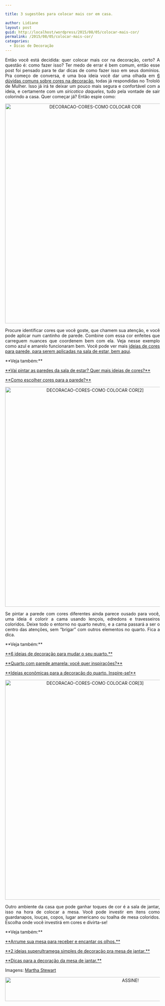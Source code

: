 ```yaml
---

title: 3 sugestões para colocar mais cor em casa.

author: Lidiane
layout: post
guid: http://localhost/wordpress/2015/08/05/colocar-mais-cor/
permalink: /2015/08/05/colocar-mais-cor/
categories:
  - Dicas de Decoração
---
```

<p align="justify">
  Então você está decidida: quer colocar mais cor na decoração, certo? A questão é: como fazer isso? Ter medo de errar é bem comum, então esse post foi pensado para te dar dicas de como fazer isso em seus domínios. Pra começo de conversa, é uma boa ideia você dar uma olhada em <a href="http://www.trololodemulher.com.br/2014/02/13/cores-na-decoracao/" target="_blank">6 dúvidas comuns sobre cores na decoração</a>, todas já respondidas no Trololó de Mulher. Isso já irá te deixar um pouco mais segura e confortável com a ideia, e certamente com um <em>siricotico daqueles</em>, tudo pela vontade de sair colorindo a casa. Quer começar já? Então espie como:
</p>

<p align="center">
  <a href="http://www.trololodemulher.com.br/blog/wp-content/uploads/2015/07/DECORACAO-CORES-COMO-COLOCAR-COR.jpg"><img class="alignnone size-full wp-image-11226" src="http://www.trololodemulher.com.br/blog/wp-content/uploads/2015/07/DECORACAO-CORES-COMO-COLOCAR-COR.jpg" alt="DECORACAO-CORES-COMO COLOCAR COR" width="570" height="713" /></a>
</p>

<p align="justify">
  Procure identificar cores que você goste, que chamem sua atenção, e você pode aplicar num cantinho de parede. Combine com essa cor enfeites que carreguem nuances que coordenem bem com ela. Veja nesse exemplo como azul e amarelo funcionaram bem. Você pode ver mais <a href="http://www.decoracaodacasa.com/decoracao-pintura-sala-estar/" target="_blank">ideias de cores para parede, para serem aplicadas na sala de estar, bem aqui</a>.
</p>

<p align="justify">
  **Veja também:**
</p>

<p align="justify">
  <a href="http://www.decoracaodacasa.com/parede-sala-estar-cores/" target="_blank">**Vai pintar as paredes da sala de estar? Quer mais ideias de cores?**</a>
</p>

<p align="justify">
  <a href="http://www.decoracaodacasa.com/cores-para-a-parede/" target="_blank">**Como escolher cores para a parede?**</a>
</p>

<p align="center">
  <a href="http://www.trololodemulher.com.br/blog/wp-content/uploads/2015/07/DECORACAO-CORES-COMO-COLOCAR-COR2.jpg"><img class="alignnone size-full wp-image-11227" src="http://www.trololodemulher.com.br/blog/wp-content/uploads/2015/07/DECORACAO-CORES-COMO-COLOCAR-COR2.jpg" alt="DECORACAO-CORES-COMO COLOCAR COR[2]" width="570" height="713" /></a>
</p>

<p align="justify">
  Se pintar a parede com cores diferentes ainda parece ousado para você, uma ideia é colorir a cama usando lençois, edredons e travesseiros coloridos. Deixe todo o entorno no quarto neutro, e a cama passará a ser o centro das atenções, sem “brigar” com outros elementos no quarto. Fica a dica.
</p>

<p align="justify">
  **Veja também:**
</p>

<p align="justify">
  <a href="http://www.trololodemulher.com.br/2011/05/25/ideias-decoracao-quarto-2/" target="_blank">**6 ideias de decoração para mudar o seu quarto.**</a>
</p>

<p align="justify">
  <a href="http://www.trololodemulher.com.br/2011/04/27/quarto-parede-amarela/" target="_blank">**Quarto com parede amarela: você quer inspirações?**</a>
</p>

<p align="justify">
  <a href="http://www.trololodemulher.com.br/2011/02/14/ideias-decoracao-quarto/" target="_blank">**Ideias econômicas para a decoração do quarto. Inspire-se!**</a>
</p>

<p align="center">
  <a href="http://www.trololodemulher.com.br/blog/wp-content/uploads/2015/07/DECORACAO-CORES-COMO-COLOCAR-COR3.jpg"><img class="alignnone size-full wp-image-11228" src="http://www.trololodemulher.com.br/blog/wp-content/uploads/2015/07/DECORACAO-CORES-COMO-COLOCAR-COR3.jpg" alt="DECORACAO-CORES-COMO COLOCAR COR[3]" width="570" height="713" /></a>
</p>

<p align="justify">
  Outro ambiente da casa que pode ganhar toques de cor é a sala de jantar, isso na hora de colocar a mesa. Você pode investir em itens como guardanapos, louças, copos, lugar americano ou toalha de mesa coloridos. Escolha onde você investirá em cores e divirta-se!
</p>

<p align="justify">
  **Veja também:**
</p>

<p align="justify">
  <a href="http://www.marthastewart.com/" target="_blank">**Arrume sua mesa para receber e encantar os olhos.**</a>
</p>

<p align="justify">
  <a href="http://www.decoracaodacasa.com/decoracao-na-mesa-de-jantar/" target="_blank">**2 ideias superultramega simples de decoração pra mesa de jantar.**</a>
</p>

<p align="justify">
  <a href="http://www.decoracaodacasa.com/dicas-decoracao-mesa-jantar/" target="_blank">**Dicas para a decoração da mesa de jantar.**</a>
</p>

<p align="justify">
  Imagens: <a href="http://www.marthastewart.com/" target="_blank">Martha Stewart</a>
</p>

<p align="center">
  <a href="http://feedburner.google.com/fb/a/mailverify?uri=blogBichaFemea&loc=en_US" target="_blank"><img class="alignnone size-full wp-image-10439" src="http://www.trololodemulher.com.br/blog/wp-content/uploads/2014/09/ASSINE.png" alt="ASSINE!" width="800" height="78" /></a>
</p>

<p align="justify">